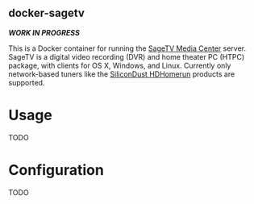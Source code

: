 docker-sagetv
-------------

***WORK IN PROGRESS***

This is a Docker container for running the [SageTV Media Center](http://sage.tv/) server. SageTV is a digital video
recording (DVR) and home theater PC (HTPC) package, with clients for OS X, Windows, and Linux. Currently only
network-based tuners like the [SiliconDust HDHomerun](https://www.silicondust.com/) products are supported.

Usage
=====

TODO

<!--This docker image is available as a [trusted build on the docker index](https://hub.docker.com/r/coppit/sagetv/).

Run:

`sudo docker run - -name=FileBot -d -v /etc/localtime:/etc/localtime -v /config/dir/path:/config:rw -v /input/dir/path:/input -v /output/dir/path:/output:rw coppit/filebot`

With the default configuration, files written to the input directory will be renamed and copied to the output directory.
It is recommended that you do **not** overlap your input and output directories. FileBot will end up re-processing files
that it already processed, and generally make a mess of things.

To check the status, run:

`docker logs FileBot`

When the container detects a change to the input directory, it will wait up to 60 seconds for changes to stop for 5
seconds. FileBot will be run if the directory stabilizes for 5 seconds, or if the 60 second maximum wait time elapses.
-->

Configuration
=============

TODO

<!--
When run for the first time, a script named `filebot.sh` will be created in the config dir, and the container will exit.
Edit this file, customizing how you want FileBot to run. For example, you might want to change the file rename
formatting. Then restart the container.

While editing and testing your filebot.sh, keep in mind that FileBot (actually AMC) will not re-process files. Delete
amc-exclude-list.txt in your config directory, then write a file into the input directory to get FileBot to re-process
your files.

After you gain confidence in how the container is running, you may want to change the action from "copy" to "rename".
FileBot will move the files from the input to the output directory, then clean up any "leftover junk" in the input
directory. If you're going to do this, then it's also probably a good idea to store temporary files and incomplete
downloads in a different directory than the input directory, just in case FileBot decides to move them.

By default, FileBot will create files using user ID 0 (typically root) and group ID 0 (typically root), and with a umask
of 0022. If you wish to change this, set the `USER_ID`, `GROUP_ID`, and `UMASK` environment variables to the right
values from your host system. You can find the IDs using the "id" command. For example, for the user "nobody", it would be
`id -u nobody` and `id -g nobody`. You can get the umask for a user like "nobody" by running `su -l nobody -c umask`.

Updates to filebot.sh
=====================

Later, when you update the container, it may exit with this message in the log:

> ERROR: The container's filebot.sh is newer than the one in /config.
>  Copying the new script to /config/filebot.sh.new.
>  Compare your filebot.sh and filebot.sh.new, being sure to copy over the VERSION line.
>  Then restart the container.

This happens because some bugfix or something went into `filebot.sh`. Rather than deleting your `filebot.sh` (and losing
any hard work you put into it), the container will write `filebot.sh.new`. It's your job to merge the two files. You can
delete `filebot.sh`.new when you're done. NOTE: You must increase the VERSION even if you make no other changes.  This
will let the container know that you performed the merge. It will then start normally.
-->
